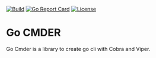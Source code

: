 [![Build](https://github.com/ergagnon/gocmder/actions/workflows/gocmder.yml/badge.svg)](https://github.com/ergagnon/gocmder/actions/workflows/gocmder.yml) [![Go Report Card](https://goreportcard.com/badge/github.com/ergagnon/gocmder)](https://goreportcard.com/report/github.com/ergagnon/gocmder) [![License](https://img.shields.io/badge/License-Apache_2.0-blue.svg)](https://github.com/ergagnon/gocmder/blob/main/LICENCE)

# Go CMDER
Go Cmder is a library to create go cli with Cobra and Viper.

